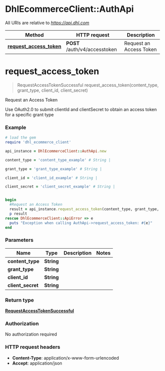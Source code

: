 # DhlEcommerceClient::AuthApi

All URIs are relative to *https://api.dhl.com*

Method | HTTP request | Description
------------- | ------------- | -------------
[**request_access_token**](AuthApi.md#request_access_token) | **POST** /auth/v4/accesstoken | Request an Access Token


# **request_access_token**
> RequestAccessTokenSuccessful request_access_token(content_type, grant_type, client_id, client_secret)

Request an Access Token

Use OAuth2.0 to submit clientId and clientSecret to obtain an access token for a specific grant type

### Example
```ruby
# load the gem
require 'dhl_ecommerce_client'

api_instance = DhlEcommerceClient::AuthApi.new

content_type = 'content_type_example' # String |

grant_type = 'grant_type_example' # String |

client_id = 'client_id_example' # String |

client_secret = 'client_secret_example' # String |


begin
  #Request an Access Token
  result = api_instance.request_access_token(content_type, grant_type, client_id, client_secret)
  p result
rescue DhlEcommerceClient::ApiError => e
  puts "Exception when calling AuthApi->request_access_token: #{e}"
end
```

### Parameters

Name | Type | Description  | Notes
------------- | ------------- | ------------- | -------------
 **content_type** | **String**|  |
 **grant_type** | **String**|  |
 **client_id** | **String**|  |
 **client_secret** | **String**|  |

### Return type

[**RequestAccessTokenSuccessful**](RequestAccessTokenSuccessful.md)

### Authorization

No authorization required

### HTTP request headers

 - **Content-Type**: application/x-www-form-urlencoded
 - **Accept**: application/json



